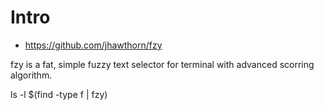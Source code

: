 # Intro
+ https://github.com/jhawthorn/fzy

fzy is a fat, simple fuzzy text selector for terminal with advanced
scorring algorithm.

   ls -l $(find -type f | fzy)
